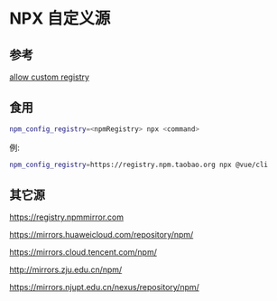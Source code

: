 
# NPX 自定义源

## 参考

[allow custom registry](https://github.com/zkat/npx/issues/133#issuecomment-348684449)

## 食用

```bash
npm_config_registry=<npmRegistry> npx <command>
```

例:

```bash
npm_config_registry=https://registry.npm.taobao.org npx @vue/cli
```

## 其它源

https://registry.npmmirror.com

https://mirrors.huaweicloud.com/repository/npm/

https://mirrors.cloud.tencent.com/npm/

http://mirrors.zju.edu.cn/npm/

https://mirrors.njupt.edu.cn/nexus/repository/npm/

